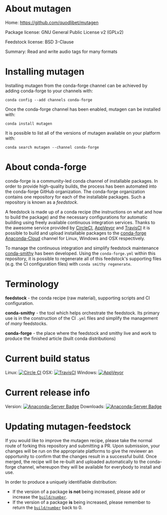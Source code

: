 About mutagen
=============

Home: https://github.com/quodlibet/mutagen

Package license: GNU General Public License v2 (GPLv2)

Feedstock license: BSD 3-Clause

Summary: Read and write audio tags for many formats



Installing mutagen
==================

Installing mutagen from the conda-forge channel can be achieved by adding conda-forge to your channels with:

```
conda config --add channels conda-forge
```

Once the conda-forge channel has been enabled, mutagen can be installed with:

```
conda install mutagen
```

It is possible to list all of the versions of mutagen available on your platform with:

```
conda search mutagen --channel conda-forge
```


About conda-forge
=================

conda-forge is a community-led conda channel of installable packages.
In order to provide high-quality builds, the process has been automated into the
conda-forge GitHub organization. The conda-forge organization contains one repository 
for each of the installable packages. Such a repository is known as a *feedstock*.

A feedstock is made up of a conda recipe (the instructions on what and how to build
the package) and the necessary configurations for automatic building using freely
available continuous integration services. Thanks to the awesome service provided by
[CircleCI](https://circleci.com/), [AppVeyor](http://www.appveyor.com/)
and [TravisCI](https://travis-ci.org/) it is possible to build and upload installable
packages to the [conda-forge](https://anaconda.org/conda-forge)
[Anaconda-Cloud](http://docs.anaconda.org/) channel for Linux, Windows and OSX respectively.

To manage the continuous integration and simplify feedstock maintenance
[conda-smithy](http://github.com/conda-forge/conda-smithy) has been developed.
Using the ``conda-forge.yml`` within this repository, it is possible to regenerate all of
this feedstock's supporting files (e.g. the CI configuration files) with ``conda smithy regenerate``.


Terminology
===========

**feedstock** - the conda recipe (raw material), supporting scripts and CI configuration.

**conda-smithy** - the tool which helps orchestrate the feedstock.
                   Its primary use is in the construction of the CI ``.yml`` files
                   and simplify the management of *many* feedstocks.

**conda-forge** - the place where the feedstock and smithy live and work to
                  produce the finished article (built conda distributions)

Current build status
====================

Linux: [![Circle CI](https://circleci.com/gh/conda-forge/mutagen-feedstock.svg?style=svg)](https://circleci.com/gh/conda-forge/mutagen-feedstock)
OSX: [![TravisCI](https://travis-ci.org/conda-forge/mutagen-feedstock.svg?branch=master)](https://travis-ci.org/conda-forge/mutagen-feedstock) 
Windows: [![AppVeyor](https://ci.appveyor.com/api/projects/status/github/conda-forge/mutagen-feedstock?svg=True)](https://ci.appveyor.com/project/conda-forge/mutagen-feedstock/branch/master)

Current release info
====================
Version: [![Anaconda-Server Badge](https://anaconda.org/conda-forge/mutagen/badges/version.svg)](https://anaconda.org/conda-forge/mutagen)
Downloads: [![Anaconda-Server Badge](https://anaconda.org/conda-forge/mutagen/badges/downloads.svg)](https://anaconda.org/conda-forge/mutagen)


Updating mutagen-feedstock
==========================

If you would like to improve the mutagen recipe, please take the normal
route of forking this repository and submitting a PR. Upon submission, your changes will
be run on the appropriate platforms to give the reviewer an opportunity to confirm that the
changes result in a successful build. Once merged, the recipe will be re-built and uploaded
automatically to the conda-forge channel, whereupon they will be available for everybody to
install and use.

In order to produce a uniquely identifiable distribution:
 * If the version of a package **is not** being increased, please add or increase
   the [``build/number``](http://conda.pydata.org/docs/building/meta-yaml.html#build-number-and-string). 
 * If the version of a package **is** being increased, please remember to return
   the [``build/number``](http://conda.pydata.org/docs/building/meta-yaml.html#build-number-and-string)
   back to 0.
